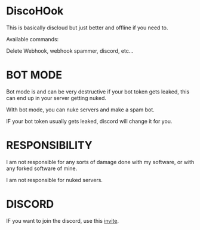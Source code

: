 # DiscoHOok

This is basically discloud but just better and offline if you need to.

Available commands:

Delete Webhook, webhook spammer, discord, etc...

# BOT MODE

Bot mode is and can be very destructive if your bot token gets leaked, this can end up in your server getting nuked.

WIth bot mode, you can nuke servers and make a spam bot.

IF your bot token usually gets leaked, discord will change it for you.

# RESPONSIBILITY

I am not responsible for any sorts of damage done with my software, or with any forked software of mine.

I am not responsible for nuked servers.

# DISCORD

IF you want to join the discord, use this [invite](https://discord.gg/B7gnBeZSKW).
